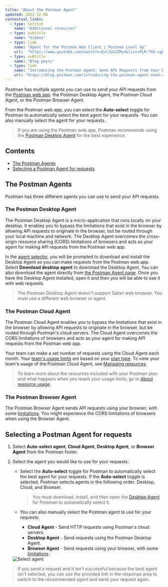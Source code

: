 ```yaml
---
title: "About the Postman Agent"
updated: 2022-12-06
contextual_links:
  - type: section
    name: "Additional resources"
  - type: subtitle
    name: "Videos"
  - type: link
    name: "Agent for the Postman Web Client | Postman Level Up"
    url:  "https://www.youtube.com/watch?v=6xlJUx2ZMy4&list=PLM-7VG-sgbtC5tNXxd28cmePSa9BYwqeU&index=3"
  - type: subtitle
    name: "Blog posts"
  - type: link
    name: "Introducing the Postman Agent: Send API Requests from Your Browser without Limits"
    url: "https://blog.postman.com/introducing-the-postman-agent-send-api-requests-from-your-browser-without-limits/"
---
```


Postman has multiple agents you can use to send your API requests from the [Postman web app](/docs/getting-started/installation/installation-and-updates/#using-the-postman-web-app): the Postman Desktop Agent, the Postman Cloud Agent, or the Postman Browser Agent.

From the Postman web app, you can select the **Auto-select** toggle for Postman to automatically select the best agent for your requests. You can also manually select the agent for your requests.

> If you are using the Postman web app, Postman recommends using the [Postman Desktop Agent](#the-postman-desktop-agent) for the best experience.

## Contents

* [The Postman Agents](#the-postman-agents)
* [Selecting a Postman Agent for requests](#selecting-a-postman-agent-for-requests)

## The Postman Agents

Postman has three different agents you can use to send your API requests.

### The Postman Desktop Agent

The Postman Desktop Agent is a micro-application that runs locally on your desktop. It enables you to bypass the limitations that exist in the browser by allowing API requests to originate in the browser, but be routed through your local machine and network. The Desktop Agent overcomes the cross-origin resource sharing (CORS) limitations of browsers and acts as your agent for making API requests from the Postman web app.

In the [agent selector](#selecting-a-postman-agent-for-requests), you will be prompted to download and install the Desktop Agent so you can make requests from the Postman web app. Select **Download desktop agent** to download the Desktop Agent. You can also download the agent directly from [the Postman Agent page](https://www.postman.com/downloads/postman-agent/). Once you have the Desktop Agent installed, open it and then you will be able to use it with web requests.

> The Postman Desktop Agent doesn't support Safari web browser. You must use a different web browser or agent.

### The Postman Cloud Agent

The Postman Cloud Agent enables you to bypass the limitations that exist in the browser by allowing API requests to originate in the browser, but be routed through Postman's cloud servers. The Cloud Agent overcomes the CORS limitations of browsers and acts as your agent for making API requests from the Postman web app.

Your team can make a set number of requests using the Cloud Agent each month. Your [team's usage limits](/docs/collaborating-in-postman/working-with-your-team/collaboration-overview/#team-usage-limits) are based on your [plan type](https://www.postman.com/pricing/). To view your team's usage of the Postman Cloud Agent, see [Managing resources](/docs/administration/billing/#managing-resources).

> To learn more about the resources included with your Postman plan and what happens when you reach your usage limits, go to [About resource usage](/docs/administration/resource-usage/).

### The Postman Browser Agent

The Postman Browser Agent sends API requests using your browser, with some [limitations](/docs/getting-started/installation/installation-and-updates/#web-limitations). You might experience the CORS limitations of browsers when using the Browser Agent.

## Selecting a Postman Agent for requests

1. Select **Auto-select agent**, **Cloud Agent**, **Desktop Agent**, or **Browser Agent** from the Postman footer.
1. Select the agent you would like to use for your requests:

    * Select the **Auto-select** toggle for Postman to automatically select the best agent for your requests. If the **Auto-select** toggle is selected, Postman selects agents in the following order: Desktop, Cloud, and Browser.

        > You must download, install, and then open the [Desktop Agent](#the-postman-desktop-agent) for Postman to automatically select it.

    * You can also manually select the Postman agent to use for your requests:

        * **Cloud Agent** - Send HTTP requests using Postman's cloud servers.
        * **Desktop Agent** - Send requests using the Postman Desktop Agent.
        * **Browser Agent** - Send requests using your browser, with some [limitations](/docs/getting-started/installation/installation-and-updates/#web-limitations).

    <img alt="Select agent" src="https://assets.postman.com/postman-docs/v10/select-agent-for-requests-v10.gif">

> If you send a request and it isn't successful because the best agent isn't selected, you can use the provided link in the response area to switch to the recommended agent and send your request again.
